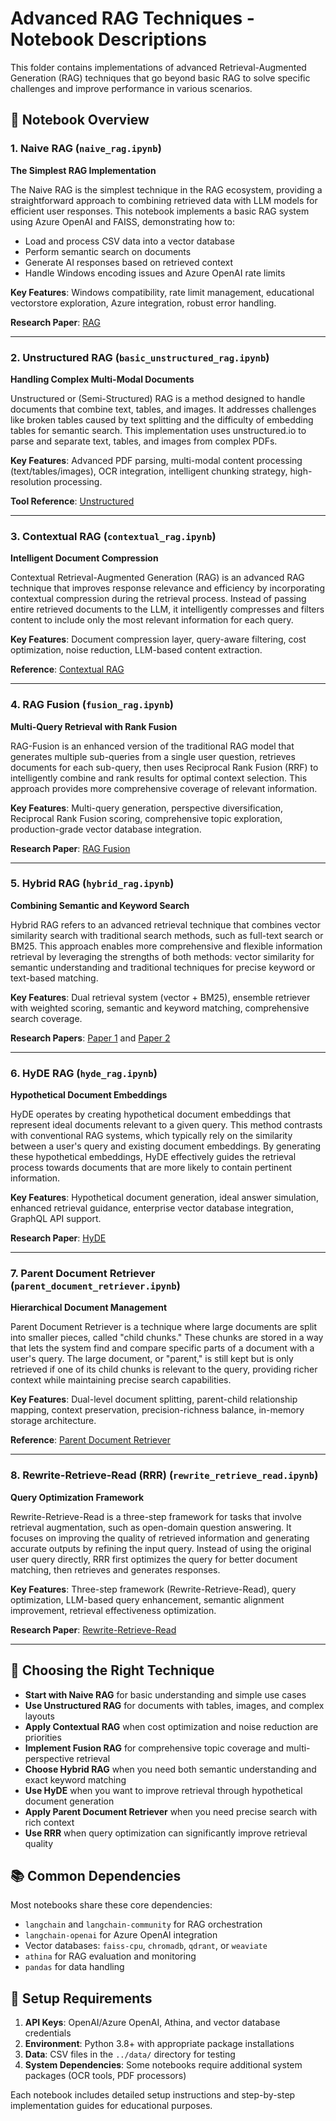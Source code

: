 # Advanced RAG Techniques - Notebook Descriptions

This folder contains implementations of advanced Retrieval-Augmented Generation (RAG) techniques that go beyond basic RAG to solve specific challenges and improve performance in various scenarios.

## 📝 Notebook Overview

### 1. **Naive RAG** (`naive_rag.ipynb`)
**The Simplest RAG Implementation**

The Naive RAG is the simplest technique in the RAG ecosystem, providing a straightforward approach to combining retrieved data with LLM models for efficient user responses. This notebook implements a basic RAG system using Azure OpenAI and FAISS, demonstrating how to:
- Load and process CSV data into a vector database
- Perform semantic search on documents
- Generate AI responses based on retrieved context
- Handle Windows encoding issues and Azure OpenAI rate limits

**Key Features**: Windows compatibility, rate limit management, educational vectorstore exploration, Azure integration, robust error handling.

**Research Paper**: [RAG](https://arxiv.org/pdf/2005.11401)

---

### 2. **Unstructured RAG** (`basic_unstructured_rag.ipynb`)
**Handling Complex Multi-Modal Documents**

Unstructured or (Semi-Structured) RAG is a method designed to handle documents that combine text, tables, and images. It addresses challenges like broken tables caused by text splitting and the difficulty of embedding tables for semantic search. This implementation uses unstructured.io to parse and separate text, tables, and images from complex PDFs.

**Key Features**: Advanced PDF parsing, multi-modal content processing (text/tables/images), OCR integration, intelligent chunking strategy, high-resolution processing.

**Tool Reference**: [Unstructured](https://unstructured.io/)

---

### 3. **Contextual RAG** (`contextual_rag.ipynb`)
**Intelligent Document Compression**

Contextual Retrieval-Augmented Generation (RAG) is an advanced RAG technique that improves response relevance and efficiency by incorporating contextual compression during the retrieval process. Instead of passing entire retrieved documents to the LLM, it intelligently compresses and filters content to include only the most relevant information for each query.

**Key Features**: Document compression layer, query-aware filtering, cost optimization, noise reduction, LLM-based content extraction.

**Reference**: [Contextual RAG](https://python.langchain.com/docs/how_to/contextual_compression/)

---

### 4. **RAG Fusion** (`fusion_rag.ipynb`)
**Multi-Query Retrieval with Rank Fusion**

RAG-Fusion is an enhanced version of the traditional RAG model that generates multiple sub-queries from a single user question, retrieves documents for each sub-query, then uses Reciprocal Rank Fusion (RRF) to intelligently combine and rank results for optimal context selection. This approach provides more comprehensive coverage of relevant information.

**Key Features**: Multi-query generation, perspective diversification, Reciprocal Rank Fusion scoring, comprehensive topic exploration, production-grade vector database integration.

**Research Paper**: [RAG Fusion](https://arxiv.org/pdf/2402.03367)

---

### 5. **Hybrid RAG** (`hybrid_rag.ipynb`)
**Combining Semantic and Keyword Search**

Hybrid RAG refers to an advanced retrieval technique that combines vector similarity search with traditional search methods, such as full-text search or BM25. This approach enables more comprehensive and flexible information retrieval by leveraging the strengths of both methods: vector similarity for semantic understanding and traditional techniques for precise keyword or text-based matching.

**Key Features**: Dual retrieval system (vector + BM25), ensemble retriever with weighted scoring, semantic and keyword matching, comprehensive search coverage.

**Research Papers**: [Paper 1](https://arxiv.org/pdf/2408.05141) and [Paper 2](https://arxiv.org/pdf/2408.04948)

---

### 6. **HyDE RAG** (`hyde_rag.ipynb`)
**Hypothetical Document Embeddings**

HyDE operates by creating hypothetical document embeddings that represent ideal documents relevant to a given query. This method contrasts with conventional RAG systems, which typically rely on the similarity between a user's query and existing document embeddings. By generating these hypothetical embeddings, HyDE effectively guides the retrieval process towards documents that are more likely to contain pertinent information.

**Key Features**: Hypothetical document generation, ideal answer simulation, enhanced retrieval guidance, enterprise vector database integration, GraphQL API support.

**Research Paper**: [HyDE](https://arxiv.org/pdf/2212.10496)

---

### 7. **Parent Document Retriever** (`parent_document_retriever.ipynb`)
**Hierarchical Document Management**

Parent Document Retriever is a technique where large documents are split into smaller pieces, called "child chunks." These chunks are stored in a way that lets the system find and compare specific parts of a document with a user's query. The large document, or "parent," is still kept but is only retrieved if one of its child chunks is relevant to the query, providing richer context while maintaining precise search capabilities.

**Key Features**: Dual-level document splitting, parent-child relationship mapping, context preservation, precision-richness balance, in-memory storage architecture.

**Reference**: [Parent Document Retriever](https://python.langchain.com/docs/how_to/parent_document_retriever/)

---

### 8. **Rewrite-Retrieve-Read (RRR)** (`rewrite_retrieve_read.ipynb`)
**Query Optimization Framework**

Rewrite-Retrieve-Read is a three-step framework for tasks that involve retrieval augmentation, such as open-domain question answering. It focuses on improving the quality of retrieved information and generating accurate outputs by refining the input query. Instead of using the original user query directly, RRR first optimizes the query for better document matching, then retrieves and generates responses.

**Key Features**: Three-step framework (Rewrite-Retrieve-Read), query optimization, LLM-based query enhancement, semantic alignment improvement, retrieval effectiveness optimization.

**Research Paper**: [Rewrite-Retrieve-Read](https://arxiv.org/pdf/2305.14283)

---

## 🎯 Choosing the Right Technique

- **Start with Naive RAG** for basic understanding and simple use cases
- **Use Unstructured RAG** for documents with tables, images, and complex layouts
- **Apply Contextual RAG** when cost optimization and noise reduction are priorities
- **Implement Fusion RAG** for comprehensive topic coverage and multi-perspective retrieval
- **Choose Hybrid RAG** when you need both semantic understanding and exact keyword matching
- **Use HyDE** when you want to improve retrieval through hypothetical document generation
- **Apply Parent Document Retriever** when you need precise search with rich context
- **Use RRR** when query optimization can significantly improve retrieval quality

## 📚 Common Dependencies

Most notebooks share these core dependencies:
- `langchain` and `langchain-community` for RAG orchestration
- `langchain-openai` for Azure OpenAI integration
- Vector databases: `faiss-cpu`, `chromadb`, `qdrant`, or `weaviate`
- `athina` for RAG evaluation and monitoring
- `pandas` for data handling

## 🔧 Setup Requirements

1. **API Keys**: OpenAI/Azure OpenAI, Athina, and vector database credentials
2. **Environment**: Python 3.8+ with appropriate package installations
3. **Data**: CSV files in the `../data/` directory for testing
4. **System Dependencies**: Some notebooks require additional system packages (OCR tools, PDF processors)

Each notebook includes detailed setup instructions and step-by-step implementation guides for educational purposes.
